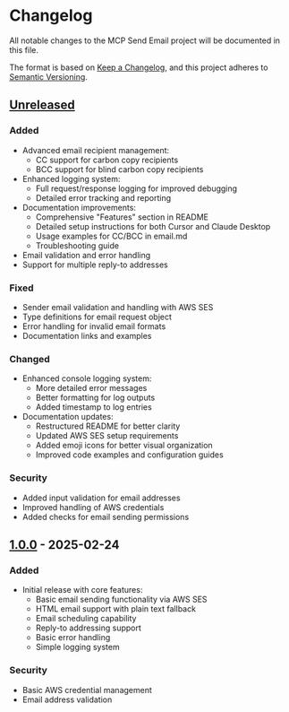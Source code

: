 # Changelog

All notable changes to the MCP Send Email project will be documented in this file.

The format is based on [Keep a Changelog](https://keepachangelog.com/en/1.0.0/),
and this project adheres to [Semantic Versioning](https://semver.org/spec/v2.0.0.html).

## [Unreleased]

### Added
- Advanced email recipient management:
  - CC support for carbon copy recipients
  - BCC support for blind carbon copy recipients
- Enhanced logging system:
  - Full request/response logging for improved debugging
  - Detailed error tracking and reporting
- Documentation improvements:
  - Comprehensive "Features" section in README
  - Detailed setup instructions for both Cursor and Claude Desktop
  - Usage examples for CC/BCC in email.md
  - Troubleshooting guide
- Email validation and error handling
- Support for multiple reply-to addresses

### Fixed
- Sender email validation and handling with AWS SES
- Type definitions for email request object
- Error handling for invalid email formats
- Documentation links and examples

### Changed
- Enhanced console logging system:
  - More detailed error messages
  - Better formatting for log outputs
  - Added timestamp to log entries
- Documentation updates:
  - Restructured README for better clarity
  - Updated AWS SES setup requirements
  - Added emoji icons for better visual organization
  - Improved code examples and configuration guides

### Security
- Added input validation for email addresses
- Improved handling of AWS credentials
- Added checks for email sending permissions

## [1.0.0] - 2025-02-24

### Added
- Initial release with core features:
  - Basic email sending functionality via AWS SES
  - HTML email support with plain text fallback
  - Email scheduling capability
  - Reply-to addressing support
  - Basic error handling
  - Simple logging system

### Security
- Basic AWS credential management
- Email address validation

[Unreleased]: https://github.com/yourusername/aws-ses/compare/v1.0.0...HEAD
[1.0.0]: https://github.com/yourusername/aws-ses/releases/tag/v1.0.0 